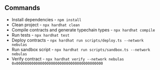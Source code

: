 ## Commands

- Install dependencies - `npm install`
- Clean project - `npx hardhat clean`
- Compile contracts and generate typechain types - `npx hardhat compile`
- Run tests - `npx hardhat test`
- Deploy contracts - `npx hardhat run scripts/deploy.ts --network nebulas`
- Run sandbox script - `npx hardhat run scripts/sandbox.ts --network nebulas`
- Verify contract - `npx hardhat verify --network nebulas 0x0000000000000000000000000000000000000000`
